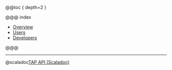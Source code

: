 @@toc { depth=2 }

@@@ index
* [Overview](overview/index.md)
* [Users](user/index.md)
* [Developers](developer/index.md)

@@@

---

@scaladoc[TAP API (Scaladoc)](api.index)
